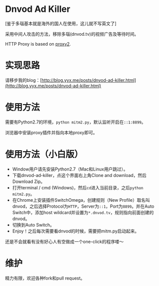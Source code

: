 # Dnvod Ad Killer

[鉴于多瑙基本就是海外的国人在使用，这儿就不写英文了]

采用中间人攻击的方法，移除多瑙(dnvod.tv)的视频广告及等待时间。

HTTP Proxy is based on [proxy2](https://github.com/inaz2/proxy2).

# 实现思路

请移步我的blog：[http://blog.yyx.me/posts/dnvod-ad-killer.html](http://blog.yyx.me/posts/dnvod-ad-killer.html)

# 使用方法

需要有Python2.7的环境，`python mitm2.py`，默认监听开启在`::1:8899`。

浏览器中安装proxy插件并指向本地proxy即可。

# 使用方法（小白版）

- Window用户请先安装Python2.7（Mac和Linux用户跳过）。
- 下载dnvod-ad-killer，点这个界面右上角Clone and download，然后Download Zip。
- 打开terminal / cmd (Windows)，然后`cd`进入当前目录，之后`python mitm2.py`。
- 在Chrome上安装插件SwitchOmega，创建规则（New Profile）取名叫dnvod，之后选择Protocol为`HTTP`，Server为`::1`，Port为`8899`。并在Auto Switch中，添加host wildcard并设置为`*.dnvod.tv`，规则指向前面创建的dnvod。
- 切换到Auto Switch。
- Enjoy！之后每次需要看dnvod的时候，需要把mitm.py启动起来。

还是不会就看有没有好心人有空做成一个one-click的程序喽～

# 维护

精力有限，欢迎各种fork和pull request。